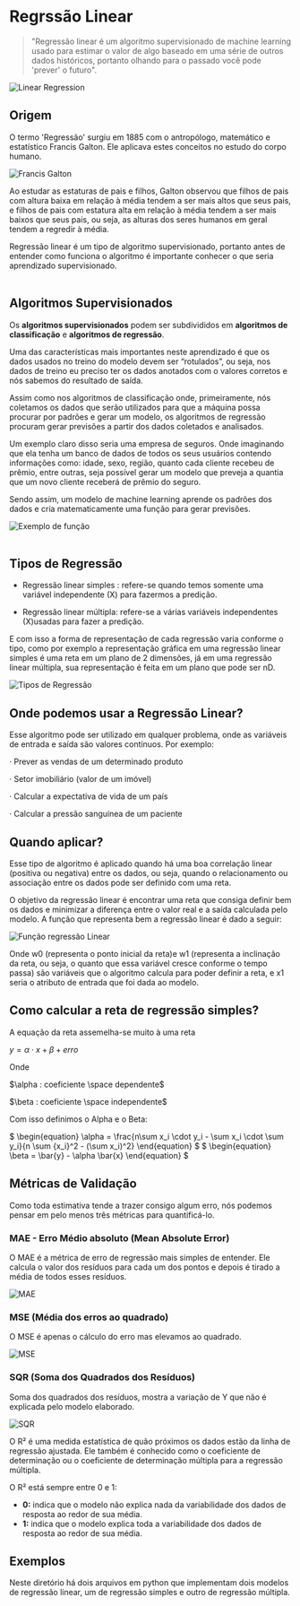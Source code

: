 # Regrssão Linear

>"Regressão linear é um algoritmo supervisionado de machine learning usado para estimar o valor de algo baseado em uma série de outros dados históricos, portanto olhando para o passado você pode 'prever' o futuro".

![Linear Regression](https://miro.medium.com/max/1400/1*JplJixyQxHTRwQvqP7eDrQ.gif)

## Origem

O termo 'Regressão' surgiu em 1885 com o antropólogo, matemático e estatístico Francis Galton. Ele aplicava estes conceitos no estudo do corpo humano.

![Francis Galton](https://miro.medium.com/max/386/0*2dl-pJMeOc0F-A5R)

Ao estudar as estaturas de pais e filhos, Galton observou que filhos de pais com altura baixa em relação à média tendem a ser mais altos que seus pais, e filhos de pais com estatura alta em relação à média tendem a ser mais baixos que seus pais, ou seja, as alturas dos seres humanos em geral tendem a regredir à média.

Regressão linear é um tipo de algoritmo supervisionado, portanto antes de entender como funciona o algoritmo é importante conhecer o que seria aprendizado supervisionado.
</br>
</br>

## Algoritmos Supervisionados

Os **algoritmos supervisionados** podem ser subdivididos em **algoritmos de classificação** e **algoritmos de regressão**.

Uma das características mais importantes neste aprendizado é que os dados usados no treino do modelo devem ser “rotulados”, ou seja, nos dados de treino eu preciso ter os dados anotados com o valores corretos e nós sabemos do resultado de saída.

Assim como nos algoritmos de classificação onde, primeiramente, nós coletamos os dados que serão utilizados para que a máquina possa procurar por padrões e gerar um modelo, os algoritmos de regressão procuram gerar previsões a partir dos dados coletados e analisados.

Um exemplo claro disso seria uma empresa de seguros. Onde imaginando que ela tenha um banco de dados de todos os seus usuários contendo informações como: idade, sexo, região, quanto cada cliente recebeu de prêmio, entre outras, seja possível gerar um modelo que preveja a quantia que um novo cliente receberá de prêmio do seguro.

Sendo assim, um modelo de machine learning aprende os padrões dos dados e cria matematicamente uma função para gerar previsões.

![Exemplo de função](https://miro.medium.com/max/1288/0*yylfN9osCM_tKhw_)
</br>
</br>

## Tipos de Regressão

- Regressão linear simples : refere-se quando temos somente uma variável independente (X) para fazermos a predição.

- Regressão linear múltipla: refere-se a várias variáveis independentes (X)usadas para fazer a predição.

E com isso a forma de representação de cada regressão varia conforme o tipo, como por exemplo a representação gráfica em uma regressão linear simples é uma reta em um plano de 2 dimensões, já em uma regressão linear múltipla, sua representação é feita em um plano que pode ser nD.

![Tipos de Regressão](https://miro.medium.com/max/1400/1*kYeEvedeSMcI2ppvLSDaKw.png)

## Onde podemos usar a Regressão Linear?

Esse algoritmo pode ser utilizado em qualquer problema, onde as variáveis de entrada e saída são valores contínuos. Por exemplo:

· Prever as vendas de um determinado produto

· Setor imobiliário (valor de um imóvel)

· Calcular a expectativa de vida de um país

· Calcular a pressão sanguínea de um paciente

## Quando aplicar?

Esse tipo de algoritmo é aplicado quando há uma boa correlação linear (positiva ou negativa) entre os dados, ou seja, quando o relacionamento ou associação entre os dados pode ser definido com uma reta.

O objetivo da regressão linear é encontrar uma reta que consiga definir bem os dados e minimizar a diferença entre o valor real e a saída calculada pelo modelo. A função que representa bem a regressão linear é dado a seguir:

![Função regressão Linear](https://miro.medium.com/max/1400/0*E-6Yud1vgsM6pV6u)

Onde w0 (representa o ponto inicial da reta)e w1 (representa a inclinação da reta, ou seja, o quanto que essa variável cresce conforme o tempo passa) são variáveis que o algoritmo calcula para poder definir a reta, e x1 seria o atributo de entrada que foi dada ao modelo.

## Como calcular a reta de regressão simples?

A equação da reta assemelha-se muito à uma reta  

$\begin{equation}
    y = \alpha \cdot x + \beta + erro
\end{equation}$

<!-- <img src="./images/regressionLine.png" alt="Reta de Regressão"> -->

Onde

$\alpha : coeficiente \space dependente$

$\beta : coeficiente \space independente$

<!-- <img src="./images/coefs.png" alt="coeficientes"> -->

Com isso definimos o Alpha e o Beta:

$
\begin{equation}
    \alpha = \frac{n\sum x_i \cdot y_i - \sum x_i \cdot \sum y_i}{n \sum {x_i}^2 - (\sum x_i)^2} 
\end{equation}
$
$
\begin{equation}
    \beta = \bar{y} - \alpha \bar{x}
\end{equation}
$

<!-- <img src="./images/alpha.png" alt="alpha"> -->

<!-- <img src="./images/beta.png" alt="beta"> -->

## Métricas de Validação

Como toda estimativa tende a trazer consigo algum erro, nós podemos pensar em pelo menos três métricas para quantificá-lo.

### MAE - Erro Médio absoluto (Mean Absolute Error)

O MAE é a métrica de erro de regressão mais simples de entender. Ele calcula o valor dos resíduos para cada um dos pontos e depois é tirado a média de todos esses resíduos.

![MAE](https://miro.medium.com/max/1400/0*nruMtzDtZjauyUQ7.jpg)

### MSE (Média dos erros ao quadrado)

O MSE é apenas o cálculo do erro mas elevamos ao quadrado.

![MSE](https://miro.medium.com/max/1400/1*EI9mQhCNLrdgTXVAp-6tXg.png)

### SQR (Soma dos Quadrados dos Resíduos)

Soma dos quadrados dos resíduos, mostra a variação de Y que não é explicada pelo modelo elaborado.

![SQR](https://miro.medium.com/max/1400/1*YC_sAM5AZFmkNeol4BdynA.png)

O R² é uma medida estatística de quão próximos os dados estão da linha de regressão ajustada. Ele também é conhecido como o coeficiente de determinação ou o coeficiente de determinação múltipla para a regressão múltipla.

O R² está sempre entre 0 e 1:

- **0:** indica que o modelo não explica nada da variabilidade dos dados de resposta ao redor de sua média.
- **1:** indica que o modelo explica toda a variabilidade dos dados de resposta ao redor de sua média.


## Exemplos

Neste diretório há dois arquivos em python que implementam dois modelos de regressão linear, um de regressão simples e outro de regressão múltipla.
